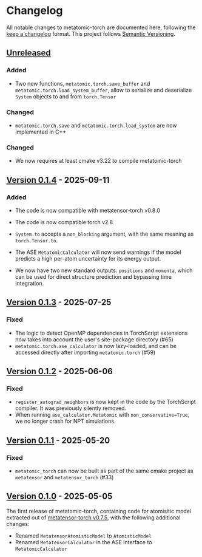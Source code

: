# Changelog

All notable changes to metatomic-torch are documented here, following the [keep
a changelog](https://keepachangelog.com/en/1.1.0/) format. This project follows
[Semantic Versioning](https://semver.org/spec/v2.0.0.html).

## [Unreleased](https://github.com/metatensor/metatomic/)

### Added

- Two new functions, `metatomic.torch.save_buffer` and
  `metatomic.torch.load_system_buffer`, allow to serialize and deserialize `System`
  objects to and from `torch.Tensor`

### Changed

- `metatomic.torch.save` and `metatomic.torch.load_system` are now implemented in C++

<!-- Possible sections for each package:

### Added

### Fixed

### Changed

### Removed
-->

### Changed

- We now requires at least cmake v3.22 to compile metatomic-torch

## [Version 0.1.4](https://github.com/metatensor/metatomic/releases/tag/metatomic-torch-v0.1.4) - 2025-09-11

### Added

- The code is now compatible with metatensor-torch v0.8.0
- The code is now compatible torch v2.8

- `System.to` accepts a `non_blocking` argument, with the same meaning as
  `torch.Tensor.to`.
- The ASE `MetatomicCalculator` will now send warnings if the model predicts a
  high per-atom uncertainty for its energy output.
- We now have two new standard outputs: `positions` and `momenta`, which can be
  used for direct structure prediction and bypassing time integration.

## [Version 0.1.3](https://github.com/metatensor/metatomic/releases/tag/metatomic-torch-v0.1.3) - 2025-07-25

### Fixed

- The logic to detect OpenMP dependencies in TorchScript extensions now takes
  into account the user's site-package directory (#65)
- `metatomic.torch.ase_calculator` is now lazy-loaded, and can be accessed
  directly after importing `metatomic.torch` (#59)

## [Version 0.1.2](https://github.com/metatensor/metatomic/releases/tag/metatomic-torch-v0.1.2) - 2025-06-06

### Fixed

- `register_autograd_neighbors` is now kept in the code by the TorchScript
  compiler. It was previously silently removed.
- When running `ase_calculator.Metatomic` with `non_conservative=True`, we no
  longer crash for NPT simulations.


## [Version 0.1.1](https://github.com/metatensor/metatomic/releases/tag/metatomic-torch-v0.1.1) - 2025-05-20

### Fixed

- `metatomic_torch` can now be built as part of the same cmake project as
  `metatensor` and `metatensor_torch` (#33)


## [Version 0.1.0](https://github.com/metatensor/metatomic/releases/tag/metatomic-torch-v0.1.0) - 2025-05-05

The first release of metatomic-torch, containing code for atomisitic model
extracted out of [metatensor-torch v0.7.5](https://github.com/metatensor/metatensor/releases/tag/metatensor-torch-v0.7.5), with the following additional changes:

- Renamed `MetatensorAtomisticModel` to `AtomisticModel`
- Renamed `MetatensorCalculator` in the ASE interface to `MetatomicCalculator`
